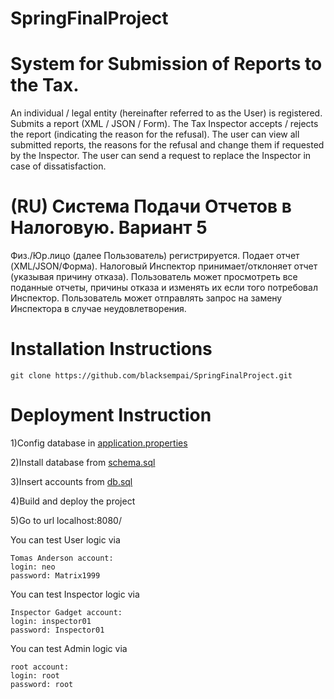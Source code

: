 # SpringFinalProject

# System for Submission of Reports to the Tax.
An individual / legal entity (hereinafter referred to as the User) is registered. Submits a report (XML / JSON / Form). The Tax Inspector accepts / rejects the report (indicating the reason for the refusal). The user can view all submitted reports, the reasons for the refusal and change them if requested by the Inspector. The user can send a request to replace the Inspector in case of dissatisfaction.

# (RU) Система Подачи Отчетов в Налоговую. Вариант 5
Физ./Юр.лицо (далее Пользователь) регистрируется. Подает отчет (XML/JSON/Форма). Налоговый Инспектор принимает/отклоняет отчет (указывая причину отказа). Пользователь может просмотреть все поданные отчеты, причины отказа и изменять их если того потребовал Инспектор. Пользователь может отправлять запрос на замену Инспектора в случае неудовлетворения. 

# Installation Instructions 
```
git clone https://github.com/blacksempai/SpringFinalProject.git
```

# Deployment Instruction

1)Config database in [application.properties](src/main/resources/application.properties)

2)Install database from [schema.sql](database/schema.sql)

3)Insert accounts from [db.sql](database/db.sql)

4)Build and deploy the project

5)Go to url localhost:8080/



You can test User logic via 

```
Tomas Anderson account:
login: neo
password: Matrix1999
```

You can test Inspector logic via 

```
Inspector Gadget account:
login: inspector01
password: Inspector01
```

You can test Admin logic via 

```
root account:
login: root
password: root
```
